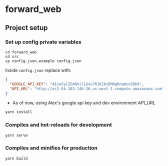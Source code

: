 # forward_web

## Project setup

### Set up config private variables

```
cd forward_web
cd src
cp config.json.example config.json
```

Inside `config.json` replace with:

```json
{
  "GOOGLE_API_KEY": "AIzaSyCZEANXil1Gxu7RJK2bsDMQqRnqmuo5OD4",
  "API_URL": "http://ec2-54-183-146-26.us-west-1.compute.amazonaws.com"
}
```

- As of now, using Alex's google api key and dev environment API_URL

```javascript
yarn install
```

### Compiles and hot-reloads for development

```javascript
yarn serve
```

### Compiles and minifies for production

```javascript
yarn build
```
